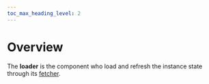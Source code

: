 ```yaml
---
toc_max_heading_level: 2
---
```


# Overview

The **loader** is the component who load and refresh the instance state through its [fetcher](/neon/configuration/fetcher/overview/).
